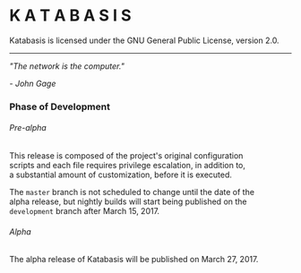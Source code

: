 # K A T A B A S I S

Katabasis is licensed under the GNU General Public License, version 2.0.

---

*"The network is the computer."*

*- John Gage*

### Phase of Development

###### Pre-alpha

This release is composed of the project's original configuration  
scripts and each file requires privilege escalation, in addition to,  
a substantial amount of customization, before it is executed.

The `master` branch is not scheduled to change until the date of the  
alpha release, but nightly builds will start being published on the  
`development` branch after March 15, 2017.

###### Alpha

The alpha release of Katabasis will be published on March 27, 2017.
